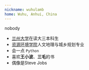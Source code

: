 ```yaml
---
nickname: wuhulamb
home: Wuhu, Anhui, China
---
```

nobody

<!--more-->
- [兰州大学](https://www.lzu.edu.cn/)在读大三本科生
- [资源环境学院](http://geoscience.lzu.edu.cn/)人文地理与城乡规划专业
- 会一点 `Python`
- 喜欢**王小波**、**三毛**的书
- 偶像是Steve Jobs
